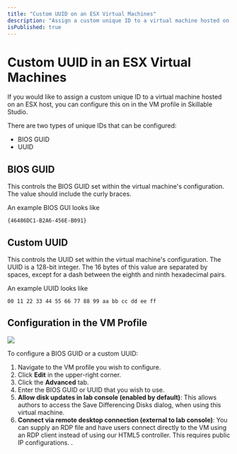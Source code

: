 ```yaml
---
title: "Custom UUID on an ESX Virtual Machines"
description: "Assign a custom unique ID to a virtual machine hosted on an ESX host."
isPublished: true
---
```


# Custom UUID in an ESX Virtual Machines

If you would like to assign a custom unique ID to a virtual machine hosted on an ESX host, you can configure this on in the VM profile in Skillable Studio.

There are two types of unique IDs that can be configured:

- BIOS GUID
- UUID

## BIOS GUID

This controls the BIOS GUID set within the virtual machine's configuration. The value should include the curly braces. 

An example BIOS GUI looks like 

```nocopy
{46486DC1-B2A6-456E-B091}
```

## Custom UUID

This controls the UUID set within the virtual machine's configuration. The UUID is a 128-bit integer. The 16 bytes of this value are separated by spaces, except for a dash between the eighth and ninth hexadecimal pairs.

An example UUID looks like

```nocopy
00 11 22 33 44 55 66 77 88 99 aa bb cc dd ee ff
```

## Configuration in the VM Profile

![](images/bios-guid-uuid.png)

To configure a BIOS GUID or a custom UUID:

1. Navigate to the VM profile you wish to configure.
1. Click **Edit** in the upper-right corner.
1. Click the **Advanced** tab.
1. Enter the BIOS GUID or UUID that you wish to use.
1. **Allow disk updates in lab console (enabled by default)**: This allows authors to access the Save Differencing Disks dialog, when using this virtual machine.
1. **Connect via remote desktop connection (external to lab console)**: You can supply an RDP file and have users connect directly to the VM using an RDP client instead of using our HTML5 controller. This requires public IP configurations.
.